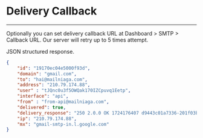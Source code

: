 # Delivery Callback

***



Optionally you can set delivery callback URL at Dashboard > SMTP > Callback URL. Our server will retry up to 5 times attempt.



JSON structured response.



```json
{
    "id": "19170ec04e5000f93d",
    "domain": "gmail.com",
    "to": "hai@mailniaga.com",
    "address": "210.79.174.88",
    "user" : "tJQnc0u3f5OWQak170IZCpuvq1Eetp",
    "interface": "api",
    "from" : "from-api@mailniaga.com",
    "delivered": true,
    "delivery_response": "250 2.0.0 OK 1724176407 d9443c01a7336-201f03b15fbsi24823855ad.546 - gsmtp",
    "ip": "210.79.174.88",
    "mx": "gmail-smtp-in.l.google.com"
}
```

